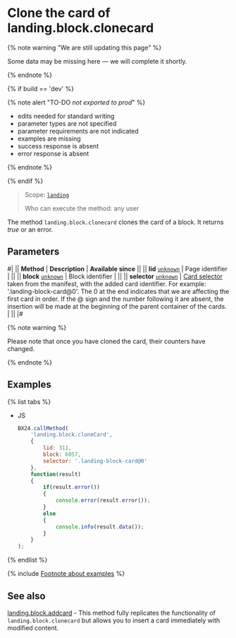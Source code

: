 # Clone the card of landing.block.clonecard

{% note warning "We are still updating this page" %}

Some data may be missing here — we will complete it shortly.

{% endnote %}

{% if build == 'dev' %}

{% note alert "TO-DO _not exported to prod_" %}

- edits needed for standard writing
- parameter types are not specified
- parameter requirements are not indicated
- examples are missing
- success response is absent
- error response is absent

{% endnote %}

{% endif %}

> Scope: [`landing`](../../../scopes/permissions.md)
>
> Who can execute the method: any user

The method `landing.block.clonecard` clones the card of a block. It returns _true_ or an error.

## Parameters

#|
|| **Method** | **Description** | **Available since** ||
|| **lid**
[`unknown`](../../../data-types.md) | Page identifier | ||
|| **block**
[`unknown`](../../../data-types.md) | Block identifier | ||
|| **selector**
[`unknown`](../../../data-types.md) | [Card selector](../manifest.md#key-cards) taken from the manifest, with the added card identifier.
For example: '.landing-block-card@0'. The 0 at the end indicates that we are affecting the first card in order. If the @ sign and the number following it are absent, the insertion will be made at the beginning of the parent container of the cards. | ||
|#

{% note warning %}

Please note that once you have cloned the card, their counters have changed.

{% endnote %}

## Examples

{% list tabs %}

- JS

    ```js
    BX24.callMethod(
        'landing.block.cloneCard',
        {
            lid: 311,
            block: 6057,
            selector: '.landing-block-card@0'
        },
        function(result)
        {
            if(result.error())
            {
                console.error(result.error());
            }
            else
            {
                console.info(result.data());
            }
        }
    );
    ```

{% endlist %}

{% include [Footnote about examples](../../../../_includes/examples.md) %}

## See also

[landing.block.addcard](./landing-block-add-card.md) - This method fully replicates the functionality of `landing.block.clonecard` but allows you to insert a card immediately with modified content.